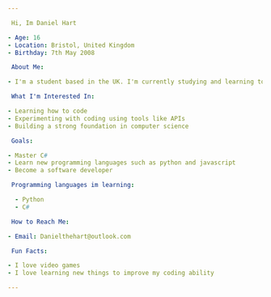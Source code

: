 ```yaml
---

 Hi, Im Daniel Hart

- Age: 16  
- Location: Bristol, United Kingdom  
- Birthday: 7th May 2008

 About Me:

- I'm a student based in the UK. I'm currently studying and learning to become a software developer.

 What I'm Interested In:

- Learning how to code 
- Experimenting with coding using tools like APIs
- Building a strong foundation in computer science

 Goals:

- Master C#
- Learn new programming languages such as python and javascript
- Become a software developer

 Programming languages im learning:

  - Python
  - C#

 How to Reach Me:

- Email: Danielthehart@outlook.com

 Fun Facts:

- I love video games
- I love learning new things to improve my coding ability

---
```

